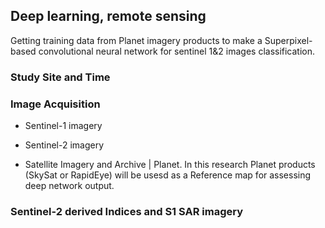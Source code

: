## Deep learning, remote sensing

Getting training data from Planet imagery products to make a Superpixel-based convolutional neural network for sentinel 1&2 images classification.


### Study Site and Time


### Image Acquisition
+ Sentinel-1 imagery

+ Sentinel-2 imagery

+ Satellite Imagery and Archive | Planet. 
In this research Planet products (SkySat or RapidEye) will be usesd as a Reference map for assessing deep network output.

### Sentinel-2 derived Indices and S1 SAR imagery

